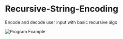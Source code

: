 Recursive-String-Encoding
=========================

Encode and decode user input with basic recursive algo

![Program Example](https://www.dropbox.com/s/nzeojds9d8ez13h/Screenshot%202014-04-23%2012.23.58.png)
